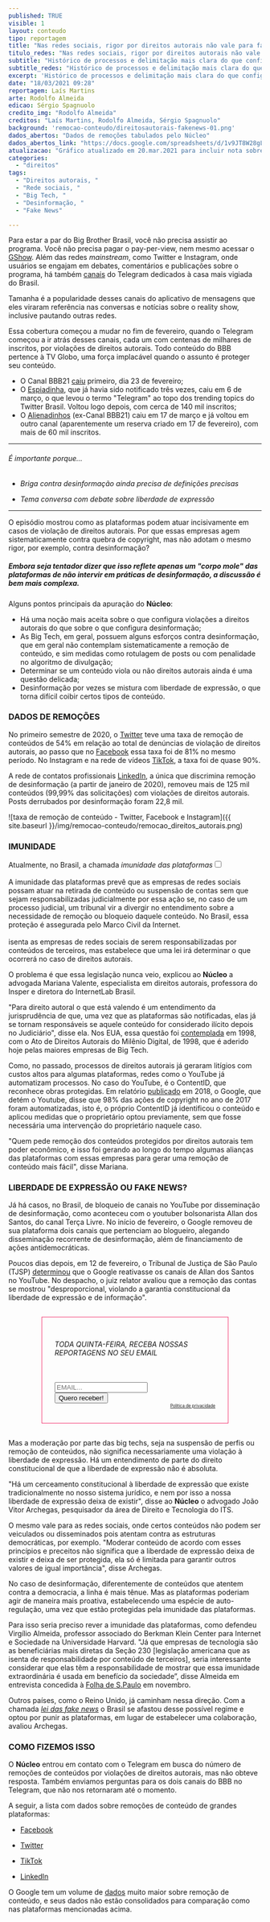 ```yaml
---
published: TRUE
visible: 1
layout: conteudo
tipo: reportagem
title: "Nas redes sociais, rigor por direitos autorais não vale para fake news. Por quê?"
titulo_redes: "Nas redes sociais, rigor por direitos autorais não vale para fake news. Por quê?"
subtitle: "Histórico de processos e delimitação mais clara do que configura violação favorecem atuação mais rápida de plataformas em casos de direitos autorais"
subtitle_redes: "Histórico de processos e delimitação mais clara do que configura violação favorecem atuação mais rápida de plataformas em casos de direitos autorais"
excerpt: 'Histórico de processos e delimitação mais clara do que configura violação favorecem atuação mais rápida de plataformas em casos de direitos autorais'
date: "18/03/2021 09:28"
reportagem: Laís Martins
arte: Rodolfo Almeida
edicao: Sérgio Spagnuolo
credito_img: "Rodolfo Almeida"
creditos: "Laís Martins, Rodolfo Almeida, Sérgio Spagnuolo"
background: 'remocao-conteudo/direitosautorais-fakenews-01.png'
dados_abertos: "Dados de remoções tabulados pelo Núcleo"
dados_abertos_link: "https://docs.google.com/spreadsheets/d/1v9JT8W28gLemUMCWU6o4_d1ejM74Ba6bIi_3rvss0Xo/edit?usp=sharing"
atualizacao: "Gráfico atualizado em 20.mar.2021 para incluir nota sobre dados do LinkedIn, que apenas começaram a ser divulgados em 2018 - nenhuma informação foi alterada."
categories:
  - "direitos"
tags:
  - "Direitos autorais, "
  - "Rede sociais, "
  - "Big Tech, "
  - "Desinformação, "
  - "Fake News"

---
```


Para estar a par do Big Brother Brasil, você não precisa assistir ao programa. Você não precisa pagar o pay-per-view, nem mesmo acessar o [GShow](https://gshow.globo.com/). Além das redes _mainstream_, como Twitter e Instagram, onde usuários se engajam em debates, comentários e publicações sobre o programa, há também [canais](https://t.me/canalbbb) do Telegram dedicados à casa mais vigiada do Brasil.

Tamanha é a popularidade desses canais do aplicativo de mensagens que eles viraram referência nas conversas e notícias sobre o reality show, inclusive pautando outras redes.

Essa cobertura começou a mudar no fim de fevereiro, quando o Telegram começou a ir atrás desses canais, cada um com centenas de milhares de inscritos, por violações de direitos autorais. Todo conteúdo do BBB pertence à TV Globo, uma força implacável quando o assunto é proteger seu conteúdo.

- O Canal BBB21 [caiu](https://link.estadao.com.br/noticias/cultura-digital,telegram-derruba-maior-grupo-sobre-o-bbb-21-por-direitos-autorais,70003625302) primeiro, dia 23 de fevereiro;
- O [Espiadinha](https://t.me/espiadinha), que já havia sido notificado três vezes, caiu em 6 de março, o que levou o termo "Telegram" ao topo dos trending topics do Twitter Brasil. Voltou logo depois, com cerca de 140 mil inscritos;
- O [Alienadinhos](https://t.me/alienadinhos) (ex-Canal BBB21) caiu em 17 de março e já voltou em outro canal (aparentemente um reserva criado em 17 de fevereiro), com mais de 60 mil inscritos.

---

###### É importante porque...

- *Briga contra desinformação ainda precisa de definições precisas*

- *Tema conversa com debate sobre liberdade de expressão*   

---

O episódio mostrou como as plataformas podem atuar incisivamente em casos de violação de direitos autorais. Por que essas empresas agem sistematicamente contra quebra de copyright, mas não adotam o mesmo rigor, por exemplo, contra desinformação?  

##### Embora seja tentador dizer que isso reflete apenas um "corpo mole" das plataformas de não intervir em práticas de desinformação, a discussão é bem mais complexa.

Alguns pontos principais da apuração do **Núcleo**:

- Há uma noção mais aceita sobre o que configura violações a direitos autorais do que sobre o que configura desinformação;
- As Big Tech, em geral, possuem alguns esforços contra desinformação, que em geral não contemplam sistematicamente a remoção de conteúdo, e sim medidas como rotulagem de posts ou com penalidade no algoritmo de divulgação;
- Determinar se um conteúdo viola ou não direitos autorais ainda é uma questão delicada;
- Desinformação por vezes se mistura com liberdade de expressão, o que torna difícil coibir certos tipos de conteúdo.


### DADOS DE REMOÇÕES

No primeiro semestre de 2020, o [Twitter](https://transparency.twitter.com/en/reports/copyright-notices.html#2020-jan-jun) teve uma taxa de remoção de conteúdos de 54% em relação ao total de denúncias de violação de direitos autorais, ao passo que no [Facebook](https://transparency.facebook.com/intellectual-property) essa taxa foi de 81% no mesmo período. No Instagram e na rede de vídeos [TikTok](https://www.tiktok.com/safety/resources/transparency-report-2020-1?lang=en), a taxa foi de quase 90%.

A rede de contatos profissionais [LinkedIn](https://about.linkedin.com/transparency/community-report#content-violations-2020-jan-jun), a única que discrimina remoção de desinformação (a partir de janeiro de 2020), removeu mais de 125 mil conteúdos (99,99% das solicitações) com violações de direitos autorais. Posts derrubados por desinformação foram 22,8 mil.

![taxa de remoção de conteúdo - Twitter, Facebook e Instagram]({{ site.baseurl }}/img/remocao-conteudo/remocao_direitos_autorais.png)

### IMUNIDADE

Atualmente, no Brasil, a chamada _imunidade das plataformas_<input type="checkbox" id="cb1" /><label for="cb1"><sup></sup></label><span><br><br>A imunidade das plataformas prevê que as empresas de redes sociais possam atuar na retirada de conteúdo ou suspensão de contas sem que sejam responsabilizadas judicialmente por essa ação se, no caso de um processo judicial,  um tribunal vir a divergir no entendimento sobre a necessidade de remoção ou bloqueio daquele conteúdo. No Brasil, essa proteção é assegurada pelo Marco Civil da Internet.<br><br></span> isenta as empresas de redes sociais de serem responsabilizadas por conteúdos de terceiros, mas estabelece que uma lei irá determinar o que ocorrerá no caso de direitos autorais.

O problema é que essa legislação nunca veio, explicou ao **Núcleo** a advogada Mariana Valente, especialista em direitos autorais, professora do Insper e diretora do InternetLab Brasil.

"Para direito autoral o que está valendo é um entendimento da jurisprudência de que, uma vez que as plataformas são notificadas, elas já se tornam responsáveis se aquele conteúdo for considerado ilícito depois no Judiciário", disse ela. Nos EUA, essa questão foi [contemplada](https://www.copyright.gov/legislation/dmca.pdf) em 1998, com o Ato de Direitos Autorais do Milênio Digital, de 1998, que é aderido hoje pelas maiores empresas de Big Tech.

Como, no passado, processos de direitos autorais já geraram litígios com custos altos para algumas plataformas, redes como o YouTube já automatizam processos. No caso do YouTube, é o ContentID, que reconhece obras protegidas. Em relatório [publicado](https://www.blog.google/documents/27/How_Google_Fights_Piracy_2018.pdf?hl=nl) em 2018, o Google, que detém o Youtube, disse que 98% das ações de copyright no ano de 2017 foram automatizadas, isto é, o próprio ContentID já identificou o conteúdo e aplicou medidas que o proprietário optou previamente, sem que fosse necessária uma intervenção do proprietário naquele caso.

"Quem pede remoção dos conteúdos protegidos por direitos autorais tem poder econômico, e isso foi gerando ao longo do tempo algumas alianças das plataformas com essas empresas para gerar uma remoção de conteúdo mais fácil", disse Mariana.


### LIBERDADE DE EXPRESSÃO OU FAKE NEWS?

Já há casos, no Brasil, de bloqueio de canais no YouTube por disseminação de desinformação, como aconteceu com o youtuber bolsonarista Allan dos Santos, do canal Terça Livre. No início de fevereiro, o Google removeu de sua plataforma dois canais que pertenciam ao blogueiro, alegando disseminação recorrente de desinformação, além de financiamento de ações antidemocráticas.

Poucos dias depois, em 12 de fevereiro, o Tribunal de Justiça de São Paulo (TJSP) [determinou](https://congressoemfoco.uol.com.br/justica/justica-determina-reativacao-de-canais-do-bolsonarista-allan-dos-santos/) que o Google reativasse os canais de Allan dos Santos no YouTube. No despacho, o juiz relator avaliou que a remoção das contas se mostrou "desproporcional, violando a garantia constitucional da liberdade de expressão e de informação".

<div style="margin: 30px auto;max-width:320px; padding: 25px;border:1px solid #f33872;">
<form action="https://sendy.voltdata.info/subscribe" method="POST" accept-charset="utf-8">
  <div class="revue-form-group">
    <h6>TODA QUINTA-FEIRA, RECEBA NOSSAS REPORTAGENS NO SEU EMAIL</h6> <br />
   <input style="max-width:100%" class="revue-form-field" type="email" name="email" id="email" placeholder="EMAIL..."/>
<br/>
<!--<input style="max-width:100%" class="revue-form-field" type="text" name="name" id="name" placeholder="NOME..." style="max-width:100%"/>-->
</div>
<div class="revue-form-actions">
  <input type="hidden" name="list" value="p3ny3ldu9NKbwxDmsUDC1g"/>
  <input type="hidden" name="subform" value="yes"/>
  <input style="max-width:100%" type="submit" name="submit" id="submit" value="Quero receber!"/>
  </div>
  <span style="font-size:0.6em;float:right;"><a href="{{ site.baseurl }}/privacidade">Política de privacidade</a></span>

</form>
</div>

Mas a moderação por parte das big techs, seja na suspensão de perfis ou remoção de conteúdos, não significa necessariamente uma violação à liberdade de expressão. Há um entendimento de parte do direito constitucional de que a liberdade de expressão não é absoluta.

"Há um cerceamento constitucional à liberdade de expressão que existe tradicionalmente no nosso sistema jurídico, e nem por isso a nossa liberdade de expressão deixa de existir", disse ao **Núcleo** o advogado João Vitor Archegas, pesquisador da área de Direito e Tecnologia do ITS.

O mesmo vale para as redes sociais, onde certos conteúdos não podem ser veiculados ou disseminados pois atentam contra as estruturas democráticas, por exemplo. "Moderar conteúdo de acordo com esses princípios e preceitos não significa que a liberdade de expressão deixa de existir e deixa de ser protegida, ela só é limitada para garantir outros valores de igual importância", disse Archegas.

No caso de desinformação, diferentemente de conteúdos que atentem contra a democracia, a linha é mais tênue. Mas as plataformas poderiam agir de maneira mais proativa, estabelecendo uma espécie de auto-regulação, uma vez que estão protegidas pela imunidade das plataformas.

Para isso seria preciso rever a imunidade das plataformas, como defendeu Virgílio Almeida, professor associado do Berkman Klein Center para Internet e Sociedade na Universidade Harvard. "Já que empresas de tecnologia são as beneficiárias mais diretas da Seção 230 [legislação americana que as isenta de responsabilidade por conteúdo de terceiros], seria interessante considerar que elas têm a responsabilidade de mostrar que essa imunidade extraordinária é usada em benefício da sociedade”, disse Almeida em entrevista concedida à [Folha de S.Paulo](https://www1.folha.uol.com.br/mundo/2020/11/e-preciso-rever-imunidade-das-plataformas-diz-professor-associado-em-harvard.shtml) em novembro.

Outros países, como o Reino Unido, já caminham nessa direção. Com a chamada [_lei das fake news_](https://www25.senado.leg.br/web/atividade/materias/-/materia/141944) o Brasil se afastou desse possível regime e optou por punir as plataformas, em lugar de estabelecer uma colaboração, avaliou Archegas.  

### COMO FIZEMOS ISSO

O **Núcleo** entrou em contato com o Telegram em busca do número de remoções de conteúdos por violações de direitos autorais, mas não obteve resposta. Também enviamos perguntas para os dois canais do BBB no Telegram, que não nos retornaram até o momento.

A seguir, a lista com dados sobre remoções de conteúdo de grandes plataformas:

- [Facebook](https://transparency.facebook.com/intellectual-property)

- [Twitter](https://transparency.twitter.com/en/reports/copyright-notices.html#2020-jan-jun)

- [TikTok](https://www.tiktok.com/safety/resources/transparency-report-2020-1?lang=en)

- [LinkedIn](https://about.linkedin.com/transparency/community-report#content-violations-2020-jan-jun)

O Google tem um volume de [dados](https://transparencyreport.google.com/copyright/overview) muito maior sobre remoção de conteúdo, e seus dados não estão consolidados para comparação como nas plataformas mencionadas acima.
